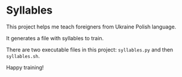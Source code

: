 # Syllables

This project helps me teach foreigners from Ukraine Polish language.

It generates a file with syllables to train.

There are two executable files in this project: `syllables.py` and then `syllables.sh`.

Happy training!
